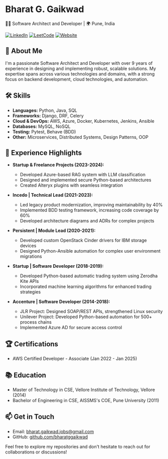 # Bharat G. Gaikwad

👨‍💻 Software Architect and Developer | 🌍 Pune, India

[![LinkedIn](https://img.shields.io/badge/LinkedIn-Connect-blue)](https://www.linkedin.com/in/bharatgaikwad)
[![LeetCode](https://img.shields.io/badge/LeetCode-Profile-orange)](https://leetcode.com/u/bharatgaikwad)
[![Website](https://img.shields.io/badge/Website-Visit-green)](https://greatbharat.in)

## 👋 About Me

I'm a passionate Software Architect and Developer with over 9 years of experience in designing and implementing robust, scalable solutions. My expertise spans across various technologies and domains, with a strong focus on backend development, cloud technologies, and automation.

## 🛠️ Skills

- **Languages:** Python, Java, SQL
- **Frameworks:** Django, DRF, Celery
- **Cloud & DevOps:** AWS, Azure, Docker, Kubernetes, Jenkins, Ansible
- **Databases:** MySQL, NoSQL
- **Testing:** Pytest, Behave (BDD)
- **Other:** Microservices, Distributed Systems, Design Patterns, OOP

## 🚀 Experience Highlights

- **Startup & Freelance Projects (2023-2024):**
  - Developed Azure-based RAG system with LLM classification
  - Designed and implemented secure Python-based architectures
  - Created Alteryx plugins with seamless integration

- **Incedo | Technical Lead (2021-2023):**
  - Led legacy product modernization, improving maintainability by 40%
  - Implemented BDD testing framework, increasing code coverage by 60%
  - Developed architecture diagrams and ADRs for complex projects

- **Persistent | Module Lead (2020-2021):**
  - Developed custom OpenStack Cinder drivers for IBM storage devices
  - Designed Python-Ansible automation for complex user environment migrations

- **Startup | Software Developer (2018-2019):**
  - Developed Python-based automatic trading system using Zerodha Kite APIs
  - Incorporated machine learning algorithms for enhanced trading strategies

- **Accenture | Software Developer (2014-2018):**
  - JLR Project: Designed SOAP/REST APIs, strengthened Linux security
  - Unilever Project: Developed Python-based automation for 500+ process chains
  - Implemented Azure AD for secure access control

## 🏆 Certifications

- AWS Certified Developer - Associate (Jan 2022 - Jan 2025)

## 📚 Education

- Master of Technology in CSE, Vellore Institute of Technology, Vellore (2014)
- Bachelor of Engineering in CSE, AISSMS's COE, Pune University (2011)

## 📫 Get in Touch

- Email: bharat.gaikwad.jobs@gmail.com
- GitHub: [github.com/bharatggaikwad](https://github.com/bharatggaikwad)

Feel free to explore my repositories and don't hesitate to reach out for collaborations or discussions!
